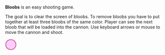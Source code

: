 **Bloobs** is an  easy shooting game.

The goal is to clear the screen of bloobs.
To remove bloobs you have to put together at least three bloobs
of the same color.
Player can see the next bloob that will be loaded into the cannon.
Use keyboard arrows or mouse to move the cannon and shoot.

![screenshot](/bloobs/PNG/pink.png)

